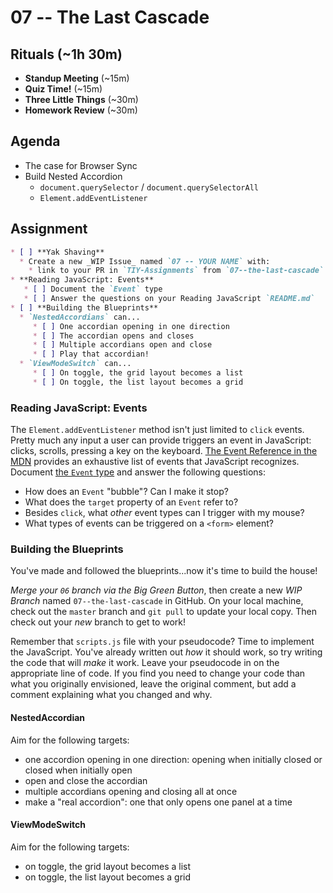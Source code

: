 
# 07 -- The Last Cascade

## Rituals (~1h 30m)

* **Standup Meeting** (~15m)
* **Quiz Time!** (~15m)
* **Three Little Things** (~30m)
* **Homework Review** (~30m)

## Agenda

* The case for Browser Sync
* Build Nested Accordion
  * `document.querySelector` / `document.querySelectorAll`
  * `Element.addEventListener`

## Assignment

```markdown
* [ ] **Yak Shaving**
  * Create a new _WIP Issue_ named `07 -- YOUR NAME` with:
    * link to your PR in `TIY-Assignments` from `07--the-last-cascade` into `master`
* **Reading JavaScript: Events**
   * [ ] Document the `Event` type
   * [ ] Answer the questions on your Reading JavaScript `README.md`
* [ ] **Building the Blueprints**
  * `NestedAccordians` can...
     * [ ] One accordian opening in one direction
     * [ ] The accordian opens and closes
     * [ ] Multiple accordians open and close
     * [ ] Play that accordian! 
  * `ViewModeSwitch` can...
     * [ ] On toggle, the grid layout becomes a list
     * [ ] On toggle, the list layout becomes a grid
```

### Reading JavaScript: Events

The `Element.addEventListener` method isn't just limited to `click` events. Pretty much any input a user can provide triggers an event in JavaScript: clicks, scrolls, pressing a key on the keyboard. [The Event Reference in the MDN](https://developer.mozilla.org/en-US/docs/Web/Events) provides an exhaustive list of events that JavaScript recognizes. Document [the `Event` type](https://developer.mozilla.org/en-US/docs/Web/API/Event) and answer the following questions:

* How does an `Event` "bubble"? Can I make it stop?
* What does the `target` property of an `Event` refer to?
* Besides `click`, what _other_ event types can I trigger with my mouse?
* What types of events can be triggered on a `<form>` element?

### Building the Blueprints
You've made and followed the blueprints...now it's time to build the house!

_Merge your `06` branch via the Big Green Button_, then create a new _WIP Branch_ named `07--the-last-cascade` in GitHub. On your local machine, check out the `master` branch and `git pull` to update your local copy. Then check out your _new_ branch to get to work!

Remember that `scripts.js` file with your pseudocode? Time to implement the JavaScript. You've already written out _how_ it should work, so try writing the code that will _make_ it work. Leave your pseudocode in on the appropriate line of code. If you find you need to change your code than what you originally envisioned, leave the original comment, but add a comment explaining what you changed and why.

#### NestedAccordian

Aim for the following targets:

* one accordion opening in one direction: opening when initially closed or closed when initially open
* open and close the accordian
* multiple accordians opening and closing all at once
* make a "real accordion": one that only opens one panel at a time


#### ViewModeSwitch

Aim for the following targets:

* on toggle, the grid layout becomes a list
* on toggle, the list layout becomes a grid


